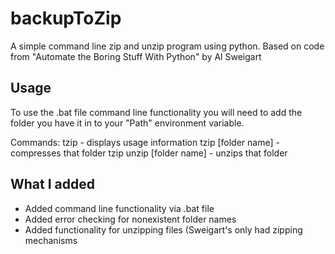 # backupToZip
A simple command line zip and unzip program using python. Based on code from "Automate the Boring Stuff With Python" by Al Sweigart

## Usage
To use the .bat file command line functionality you will need to add the folder you have it in to your "Path" environment variable.

Commands:
tzip                     - displays usage information
tzip [folder name]       - compresses that folder
tzip unzip [folder name] - unzips that folder

## What I added
* Added command line functionality via .bat file
* Added error checking for nonexistent folder names
* Added functionality for unzipping files (Sweigart's only had zipping mechanisms

